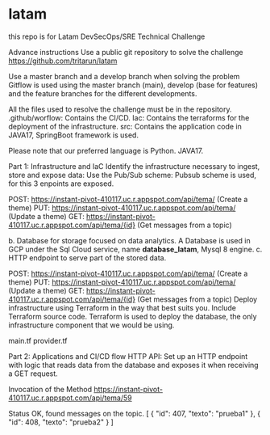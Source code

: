 # latam
this repo is for Latam DevSecOps/SRE Technical Challenge

Advance instructions
Use a public git repository to solve the challenge
https://github.com/tritarun/latam

Use a master branch and a develop branch when solving the problem
Gitflow is used using the master branch (main), develop (base for features) and the feature branches for the different developments.

All the files used to resolve the challenge must be in the repository.
.github/worflow: Contains the CI/CD.
Iac: Contains the terraforms for the deployment of the infrastructure.
src: Contains the application code in JAVA17, SpringBoot framework is used.

Please note that our preferred language is Python.
JAVA17.

Part 1: Infrastructure and IaC
Identify the infrastructure necessary to ingest, store and expose data: Use the Pub/Sub scheme: Pubsub scheme is used, for this 3 enpoints are exposed.

POST: https://instant-pivot-410117.uc.r.appspot.com/api/tema/ (Create a theme)
PUT: https://instant-pivot-410117.uc.r.appspot.com/api/tema/ (Update a theme)
GET: https://instant-pivot-410117.uc.r.appspot.com/api/tema/{id} (Get messages from a topic)

b. Database for storage focused on data analytics.
A Database is used in GCP under the Sql Cloud service, name **database_latam**, Mysql 8 engine.
c. HTTP endpoint to serve part of the stored data.

POST: https://instant-pivot-410117.uc.r.appspot.com/api/tema/ (Create a theme)
PUT: https://instant-pivot-410117.uc.r.appspot.com/api/tema/ (Update a theme)
GET: https://instant-pivot-410117.uc.r.appspot.com/api/tema/{id} (Get messages from a topic)
Deploy infrastructure using Terraform in the way that best suits you. Include Terraform source code.
Terraform is used to deploy the database, the only infrastructure component that we would be using.

main.tf
provider.tf

Part 2: Applications and CI/CD flow
HTTP API: Set up an HTTP endpoint with logic that reads data from the database and exposes it when receiving a GET request.

Invocation of the Method
 https://instant-pivot-410117.uc.r.appspot.com/api/tema/59

Status OK, found messages on the topic.
 [
     {
         "id": 407,
         "texto": "prueba1"
     },
     {
         "id": 408,
         "texto": "prueba2"
     }
 ]
